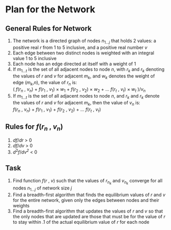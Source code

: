 # Plan for the Network

## General Rules for Network

1. The network is a directed graph of nodes *n*<sub>1...*j*</sub> that holds 2 values: a positive real *r* from 1 to 5 inclusive, and a positive real number *v*
2. Each edge between two distinct nodes is weighted with an integral value 1 to 5 inclusive
3. Each node has an edge directed at itself with a weight of 1
4. If *m*<sub>1...*t*</sub> is the set of all adjacent nodes to node *n*, with *r*<sub>*k*</sub> and *r*<sub>*k*</sub> denoting the values of *r* and *v* for adjacent *m*<sub>*k*</sub>, and *w*<sub>*k*</sub> denotes the weight of edge (*m*<sub>*k*</sub>,*n*), the value of *r*<sub>*n*</sub> is:  
     ( *f*(*r*<sub>*n*</sub> , *v*<sub>*n*</sub>) + *f*(*r*<sub>1</sub> , *v*<sub>1</sub>) &times; *w*<sub>1</sub> + *f*(*r*<sub>2</sub> , *v*<sub>2</sub>) &times; *w*<sub>2</sub> + ... *f*(*r*<sub>*t*</sub> , *v*<sub>*t*</sub>) &times; *w*<sub>*t*</sub> )/*v*<sub>*n*</sub>
5. If *m*<sub>1...*t*</sub> is the set of all adjacent nodes to node *n*, and *r*<sub>*k*</sub> and *r*<sub>*k*</sub> denote the values of *r* and *v* for adjacent *m*<sub>*k*</sub>, then the value of *v*<sub>*n*</sub> is:  
     *f*(*r*<sub>*n*</sub> , *v*<sub>*n*</sub>) + *f*(*r*<sub>1</sub> , *v*<sub>1</sub>) + *f*(*r*<sub>2</sub> , *v*<sub>2</sub>) + ... *f*(*r*<sub>*t*</sub> , *v*<sub>*t*</sub>)  


## Rules for *f*(*r*<sub>*n*</sub> , *v*<sub>*n*</sub>)
1. *df*/*dr* > 0
2. *df*/*dv* > 0
3. *d*<sup>2</sup>*f*/*dv<sup>2</sup>* < 0

## Task

1. Find function *f*(*r* , *v*) such that the values of *r*<sub>*n*<sub>*k*</sub></sub> and *v*<sub>*n*<sub>*k*</sub></sub> converge for all nodes *n*<sub>1...*j*</sub> of network size *j*
2. Find a breadth-first algorithm that finds the equilibrium values of *r* and *v* for the entire network, given only the edges between nodes and their weights
3. Find a breadth-first algorithm that updates the values of *r* and *v* so that the only nodes that are updated are those that must be for the value of *r* to stay within .1 of the actual equilibrium value of *r* for each node
